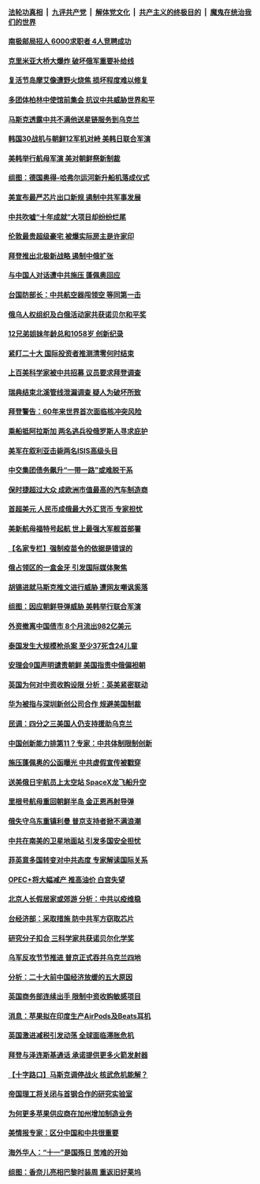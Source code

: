 ####  [法轮功真相](../../../../basic/blob/master/README.md?t=10090001) &nbsp;|&nbsp; [九评共产党](../../../../9ping.md/blob/master/README.md?t=10090001) &nbsp;|&nbsp; [解体党文化](../../../../jtdwh.md/blob/master/README.md?t=10090001)  &nbsp;|&nbsp; [共产主义的终极目的](../../../../gczydzjmd.md/blob/master/README.md?t=10090001) &nbsp;|&nbsp; [魔鬼在统治我们的世界](../../../../mgztzwmdsj.md/blob/master/README.md?t=10090001) 


#### [南极邮局招人 6000求职者 4人竞聘成功](../pages/nsc418/n13841270.md?t=10090001) 

#### [克里米亚大桥大爆炸 破坏俄军重要补给线](../pages/nsc418/n13841402.md?t=10090001) 

#### [复活节岛摩艾像遭野火烧焦 损坏程度难以修复](../pages/nsc418/n13841234.md?t=10090001) 

#### [多团体柏林中使馆前集会 抗议中共威胁世界和平](../pages/nsc418/n13841171.md?t=10090001) 

#### [马斯克透露中共不满他送星链服务到乌克兰](../pages/nsc418/n13841104.md?t=10090001) 

#### [韩国30战机与朝鲜12军机对峙 美韩日联合军演](../pages/nsc418/n13841158.md?t=10090001) 

#### [美韩举行航母军演 美对朝鲜祭新制裁](../pages/nsc418/n13841080.md?t=10090001) 

#### [组图：德国奥得-哈弗尔运河新升船机落成仪式](../pages/nsc418/n13840736.md?t=10090001) 

#### [美宣布最严芯片出口新规 遏制中共军事发展](../pages/nsc418/n13841061.md?t=10090001) 

#### [中共吹嘘“十年成就”大项目却纷纷烂尾](../pages/nsc418/n13840852.md?t=10090001) 

#### [伦敦最贵超级豪宅 被爆实际房主是许家印](../pages/nsc418/n13841033.md?t=10090001) 

#### [拜登推出北极新战略 遏制中俄扩张](../pages/nsc418/n13840956.md?t=10090001) 

#### [与中国人对话遭中共施压 蓬佩奥回应](../pages/nsc418/n13840364.md?t=10090001) 

#### [台国防部长：中共航空器闯领空 等同第一击](../pages/nsc418/n13840387.md?t=10090001) 

#### [俄乌人权组织及白俄活动家共获诺贝尔和平奖](../pages/nsc418/n13840861.md?t=10090001) 

#### [12兄弟姐妹年龄总和1058岁 创新纪录](../pages/nsc418/n13840705.md?t=10090001) 

#### [紧盯二十大  国际投资者推测清零何时结束](../pages/nsc418/n13840862.md?t=10090001) 

#### [上百美科学家被中共招募 议员要求拜登调查](../pages/nsc418/n13840830.md?t=10090001) 

#### [瑞典结束北溪管线泄漏调查 疑人为破坏所致](../pages/nsc418/n13840620.md?t=10090001) 

#### [拜登警告：60年来世界首次面临核冲突风险](../pages/nsc418/n13840558.md?t=10090001) 

#### [乘船抵阿拉斯加 两名逃兵役俄罗斯人寻求庇护](../pages/nsc418/n13840409.md?t=10090001) 

#### [美军在叙利亚击毙两名ISIS高级头目](../pages/nsc418/n13840395.md?t=10090001) 

#### [中交集团债务飙升“一带一路”或难脱干系](../pages/nsc418/n13840169.md?t=10090001) 

#### [保时捷超过大众 成欧洲市值最高的汽车制造商](../pages/nsc418/n13840296.md?t=10090001) 

#### [首超美元 人民币成俄最大外汇货币 专家担忧](../pages/nsc418/n13840299.md?t=10090001) 

#### [美新航母福特号起航 世上最强大军舰首部署](../pages/nsc418/n13840103.md?t=10090001) 

#### [【名家专栏】强制疫苗令的依据是错误的](../pages/nsc418/n13839480.md?t=10090001) 

#### [俄占领区的一盒金牙 引发国际媒体聚焦](../pages/nsc418/n13840227.md?t=10090001) 

#### [胡锡进就马斯克推文进行威胁 遭网友嘲讽奚落](../pages/nsc418/n13840172.md?t=10090001) 

#### [组图：因应朝鲜导弹威胁 美韩举行联合军演](../pages/nsc418/n13839951.md?t=10090001) 

#### [外资撤离中国债市 8个月流出982亿美元](../pages/nsc418/n13839617.md?t=10090001) 

#### [泰国发生大规模枪杀案 至少37死含24儿童](../pages/nsc418/n13840015.md?t=10090001) 

#### [安理会9国声明谴责朝鲜 美国指责中俄偏袒朝](../pages/nsc418/n13840008.md?t=10090001) 

#### [英国为何对中资收购设限 分析：英美紧密联动](../pages/nsc418/n13839938.md?t=10090001) 

#### [华为被指与深圳新创公司合作 规避美国制裁](../pages/nsc418/n13839925.md?t=10090001) 

#### [民调：四分之三美国人仍支持援助乌克兰](../pages/nsc418/n13839790.md?t=10090001) 

#### [中国创新能力排第11？专家：中共体制限制创新](../pages/nsc418/n13839584.md?t=10090001) 

#### [施压蓬佩奥的公函曝光 中共虚假宣传被戳穿](../pages/nsc418/n13839614.md?t=10090001) 

#### [送美俄日宇航员上太空站 SpaceX龙飞船升空](../pages/nsc418/n13839704.md?t=10090001) 

#### [里根号航母重回朝鲜半岛 金正恩再射导弹](../pages/nsc418/n13839695.md?t=10090001) 

#### [俄失守乌东重镇利曼 普京支持者掀不满浪潮](../pages/nsc418/n13839587.md?t=10090001) 

#### [中共在南美的卫星地面站 引发多国安全担忧](../pages/nsc418/n13839595.md?t=10090001) 

#### [菲英意多国转变对中共态度 专家解读国际关系](../pages/nsc418/n13839126.md?t=10090001) 

#### [OPEC+将大幅减产 推高油价 白宫失望](../pages/nsc418/n13839600.md?t=10090001) 

#### [北京人长假居家或郊游 分析：中共以疫维稳](../pages/nsc418/n13839361.md?t=10090001) 

#### [台经济部：采取措施 防中共军方窃取芯片](../pages/nsc418/n13839586.md?t=10090001) 

#### [研究分子扣合 三科学家共获诺贝尔化学奖](../pages/nsc418/n13839566.md?t=10090001) 

#### [乌军反攻节节推进 普京正式吞并乌克兰四地](../pages/nsc418/n13839447.md?t=10090001) 

#### [分析：二十大前中国经济放缓的五大原因](../pages/nsc418/n13839458.md?t=10090001) 

#### [英国商务部连续出手 限制中资收购敏感项目](../pages/nsc418/n13839408.md?t=10090001) 

#### [消息：苹果拟在印度生产AirPods及Beats耳机](../pages/nsc418/n13839301.md?t=10090001) 

#### [英国激进减税引发动荡 全球面临滞胀危机](../pages/nsc418/n13839217.md?t=10090001) 

#### [拜登与泽连斯基通话 承诺提供更多火箭发射器](../pages/nsc418/n13839128.md?t=10090001) 

#### [【十字路口】马斯克调停战火 核武危机能解？](../pages/nsc418/n13838680.md?t=10090001) 

#### [帝国理工将关闭与首钢合作的研究实验室](../pages/nsc418/n13838949.md?t=10090001) 

#### [为何更多苹果供应商在加州增加制造业务](../pages/nsc418/n13838955.md?t=10090001) 

#### [美情报专家：区分中国和中共很重要](../pages/nsc418/n13839021.md?t=10090001) 

#### [海外华人：“十一”是国殇日 苦难的开始](../pages/nsc418/n13838759.md?t=10090001) 

#### [组图：香奈儿亮相巴黎时装周 重返旧好莱坞](../pages/nsc418/n13838880.md?t=10090001) 

